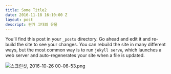 ```yaml
---
title: Some Title2
date: 2016-11-18 16:10:00 Z
layout: post
descript: 뭔가 고대의 유물
---
```


You’ll find this post in your `_posts` directory. Go ahead and edit it and re-build the site to see your changes. You can rebuild the site in many different ways, but the most common way is to run `jekyll serve`, which launches a web server and auto-regenerates your site when a file is updated.

![스크린샷, 2016-10-26 00-06-53.png](/uploads/%EC%8A%A4%ED%81%AC%EB%A6%B0%EC%83%B7,%202016-10-26%2000-06-53.png)
